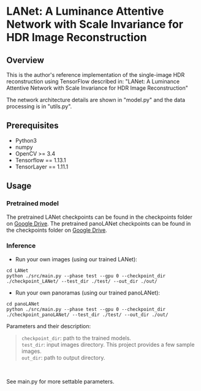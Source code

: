 # LANet: A Luminance Attentive Network with Scale Invariance for HDR Image Reconstruction

## Overview 

This is the author's reference implementation of the single-image HDR reconstruction using TensorFlow described in:
"LANet: A Luminance Attentive Network with Scale Invariance for HDR Image Reconstruction"

The network architecture details are shown in "model.py" and the data processing is in "utils.py".


## Prerequisites

* Python3
* numpy 
* OpenCV >= 3.4
* Tensorflow == 1.13.1
* TensorLayer == 1.11.1


## Usage

### Pretrained model

The pretrained LANet checkpoints can be found in the checkpoints folder on [Google Drive](https://drive.google.com/drive/folders/1cM6hTfCrGplMFSyMmVNz_pC9gqBQAWoo?usp=sharing).
The pretrained panoLANet checkpoints can be found in the checkpoints folder on [Google Drive](https://drive.google.com/drive/folders/1Ex8LzDqwhTgts46ACR0umpKUT1DgYNKQ?usp=sharing).

### Inference

* Run your own images (using our trained LANet):
``` 
cd LANet
python ./src/main.py --phase test --gpu 0 --checkpoint_dir ./checkpoint_LANet/ --test_dir ./test/ --out_dir ./out/
```

* Run your own panoramas (using our trained panoLANet):
``` 
cd panoLANet
python ./src/main.py --phase test --gpu 0 --checkpoint_dir ./checkpoint_panoLANet/ --test_dir ./test/ --out_dir ./out/
```

Parameters and their description:

>```checkpoint_dir```: path to the trained models.<br/>
>```test_dir```: input images directory. This project provides a few sample images.<br/>
>```out_dir```: path to output directory.<br/>
<br/>

See main.py for more settable parameters. 

